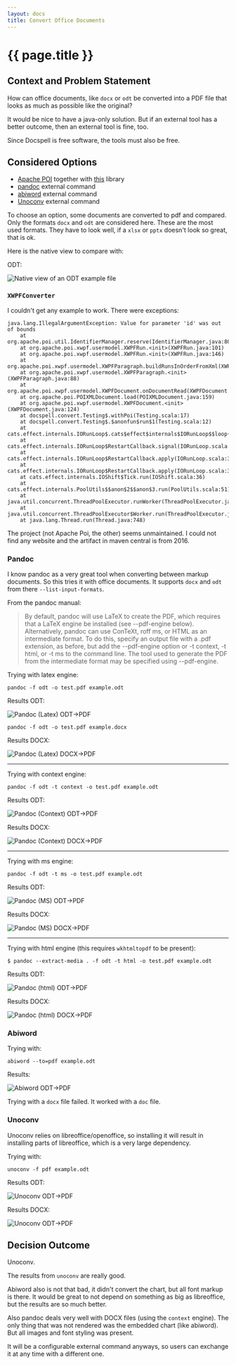 ```yaml
---
layout: docs
title: Convert Office Documents
---
```


# {{ page.title }}

## Context and Problem Statement

How can office documents, like `docx` or `odt` be converted into a PDF
file that looks as much as possible like the original?

It would be nice to have a java-only solution. But if an external tool
has a better outcome, then an external tool is fine, too.

Since Docspell is free software, the tools must also be free.

## Considered Options

* [Apache POI](https://poi.apache.org) together with
  [this](https://search.maven.org/artifact/fr.opensagres.xdocreport/org.apache.poi.xwpf.converter.pdf/1.0.6/jar)
  library
* [pandoc](https://pandoc.org/) external command
* [abiword]() external command
* [Unoconv](https://github.com/unoconv/unoconv) external command

To choose an option, some documents are converted to pdf and compared.
Only the formats `docx` and `odt` are considered here. These are the
most used formats. They have to look well, if a `xlsx` or `pptx`
doesn't look so great, that is ok.

Here is the native view to compare with:

ODT:

<div class="thumbnail">
  <img src="./img/example-odt-native.jpg" title="Native view of an ODT example file">
</div>

### `XWPFConverter`

I couldn't get any example to work. There were exceptions:

```
java.lang.IllegalArgumentException: Value for parameter 'id' was out of bounds
    at org.apache.poi.util.IdentifierManager.reserve(IdentifierManager.java:80)
    at org.apache.poi.xwpf.usermodel.XWPFRun.<init>(XWPFRun.java:101)
    at org.apache.poi.xwpf.usermodel.XWPFRun.<init>(XWPFRun.java:146)
    at org.apache.poi.xwpf.usermodel.XWPFParagraph.buildRunsInOrderFromXml(XWPFParagraph.java:135)
    at org.apache.poi.xwpf.usermodel.XWPFParagraph.<init>(XWPFParagraph.java:88)
    at org.apache.poi.xwpf.usermodel.XWPFDocument.onDocumentRead(XWPFDocument.java:147)
    at org.apache.poi.POIXMLDocument.load(POIXMLDocument.java:159)
    at org.apache.poi.xwpf.usermodel.XWPFDocument.<init>(XWPFDocument.java:124)
    at docspell.convert.Testing$.withPoi(Testing.scala:17)
    at docspell.convert.Testing$.$anonfun$run$1(Testing.scala:12)
    at cats.effect.internals.IORunLoop$.cats$effect$internals$IORunLoop$$loop(IORunLoop.scala:87)
    at cats.effect.internals.IORunLoop$RestartCallback.signal(IORunLoop.scala:355)
    at cats.effect.internals.IORunLoop$RestartCallback.apply(IORunLoop.scala:376)
    at cats.effect.internals.IORunLoop$RestartCallback.apply(IORunLoop.scala:316)
    at cats.effect.internals.IOShift$Tick.run(IOShift.scala:36)
    at cats.effect.internals.PoolUtils$$anon$2$$anon$3.run(PoolUtils.scala:51)
    at java.util.concurrent.ThreadPoolExecutor.runWorker(ThreadPoolExecutor.java:1149)
    at java.util.concurrent.ThreadPoolExecutor$Worker.run(ThreadPoolExecutor.java:624)
    at java.lang.Thread.run(Thread.java:748)
```

The project (not Apache Poi, the other) seems unmaintained. I could
not find any website and the artifact in maven central is from 2016.


### Pandoc

I know pandoc as a very great tool when converting between markup
documents. So this tries it with office documents. It supports `docx`
and `odt` from there `--list-input-formats`.

From the pandoc manual:

> By default, pandoc will use LaTeX to create the PDF, which requires
> that a LaTeX engine be installed (see --pdf-engine below).
> Alternatively, pandoc can use ConTeXt, roff ms, or HTML as an
> intermediate format. To do this, specify an output file with a .pdf
> extension, as before, but add the --pdf-engine option or -t context,
> -t html, or -t ms to the command line. The tool used to generate the
> PDF from the intermediate format may be specified using --pdf-engine.

Trying with latex engine:

```
pandoc -f odt -o test.pdf example.odt
```

Results ODT:

<div class="thumbnail">
  <img src="./img/example-odt-pandoc-latex.jpg" title="Pandoc (Latex) ODT->PDF">
</div>


```
pandoc -f odt -o test.pdf example.docx
```

Results DOCX:

<div class="thumbnail">
  <img src="./img/example-docx-pandoc-latex.jpg" title="Pandoc (Latex) DOCX->PDF">
</div>


----

Trying with context engine:

```
pandoc -f odt -t context -o test.pdf example.odt
```

Results ODT:

<div class="thumbnail">
  <img src="./img/example-odt-pandoc-context.jpg" title="Pandoc (Context) ODT->PDF">
</div>


Results DOCX:

<div class="thumbnail">
  <img src="./img/example-docx-pandoc-context.jpg" title="Pandoc (Context) DOCX->PDF">
</div>


----

Trying with ms engine:

```
pandoc -f odt -t ms -o test.pdf example.odt
```

Results ODT:

<div class="thumbnail">
  <img src="./img/example-odt-pandoc-ms.jpg" title="Pandoc (MS) ODT->PDF">
</div>

Results DOCX:

<div class="thumbnail">
  <img src="./img/example-docx-pandoc-ms.jpg" title="Pandoc (MS) DOCX->PDF">
</div>


---

Trying with html engine (this requires `wkhtmltopdf` to be present):

```
$ pandoc --extract-media . -f odt -t html -o test.pdf example.odt
```

Results ODT:

<div class="thumbnail">
  <img src="./img/example-odt-pandoc-html.jpg" title="Pandoc (html) ODT->PDF">
</div>

Results DOCX:

<div class="thumbnail">
  <img src="./img/example-docx-pandoc-html.jpg" title="Pandoc (html) DOCX->PDF">
</div>


### Abiword

Trying with:

```
abiword --to=pdf example.odt
```

Results:

<div class="thumbnail">
  <img src="./img/example-odt-abiword.jpg" title="Abiword ODT->PDF">
</div>


Trying with a `docx` file failed. It worked with a `doc` file.


### Unoconv

Unoconv relies on libreoffice/openoffice, so installing it will result
in installing parts of libreoffice, which is a very large dependency.

Trying with:

```
unoconv -f pdf example.odt
```

Results ODT:

<div class="thumbnail">
  <img src="./img/example-odt-unoconv.jpg" title="Unoconv ODT->PDF">
</div>

Results DOCX:

<div class="thumbnail">
  <img src="./img/example-docx-unoconv.jpg" title="Unoconv ODT->PDF">
</div>

## Decision Outcome

Unoconv.

The results from `unoconv` are really good.

Abiword also is not that bad, it didn't convert the chart, but all
font markup is there. It would be great to not depend on something as
big as libreoffice, but the results are so much better.

Also pandoc deals very well with DOCX files (using the `context`
engine). The only thing that was not rendered was the embedded chart
(like abiword). But all images and font styling was present.

It will be a configurable external command anyways, so users can
exchange it at any time with a different one.
